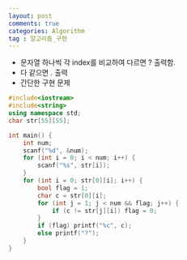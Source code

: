 ```yaml
---
layout: post
comments: true
categories: Algorithm
tag : 알고리즘_구현
---
```


-  문자열 하나씩 각 index를 비교하여 다르면 ? 출력함.
-   다 같으면 . 출력
-  간단한 구현 문제

```c++
#include<iostream>
#include<string>
using namespace std;
char str[55][55];

int main() {
	int num;
	scanf("%d", &num);
	for (int i = 0; i < num; i++) {
		scanf("%s", str[i]);
	}
	for (int i = 0; str[0][i]; i++) {
		bool flag = 1;
		char c = str[0][i];
		for (int j = 1; j < num && flag; j++) {
			if (c != str[j][i]) flag = 0;
		}
		if (flag) printf("%c", c);
		else printf("?");
	}
}
```
